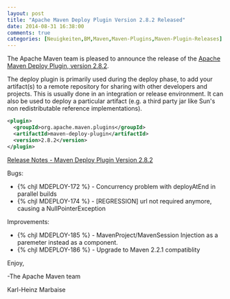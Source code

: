 ```yaml
---
layout: post
title: "Apache Maven Deploy Plugin Version 2.8.2 Released"
date: 2014-08-31 16:38:00
comments: true
categories: [Neuigkeiten,BM,Maven,Maven-Plugins,Maven-Plugin-Releases]
---
```

The Apache Maven team is pleased to announce the release of the 
[Apache Maven Deploy Plugin, version 2.8.2](http://maven.apache.org/plugins/maven-deploy-plugin/).

The deploy plugin is primarily used during the deploy phase, to add your
artifact(s) to a remote repository for sharing with other developers and
projects. This is usually done in an integration or release environment. It can
also be used to deploy a particular artifact (e.g. a third party jar like Sun's
non redistributable reference implementations).

``` xml
<plugin>
  <groupId>org.apache.maven.plugins</groupId>
  <artifactId>maven-deploy-plugin</artifactId>
  <version>2.8.2</version>
</plugin>
```
<!-- more -->

[Release Notes - Maven Deploy Plugin Version 2.8.2](http://jira.codehaus.org/secure/ReleaseNote.jspa?projectId=11131&version=19617)

Bugs:

 * {% chjl MDEPLOY-172 %} - Concurrency problem with deployAtEnd in parallel builds
 * {% chjl MDEPLOY-174 %} - [REGRESSION] url not required anymore, causing a NullPointerException

Improvements:

 * {% chjl MDEPLOY-185 %} - MavenProject/MavenSession Injection as a paremeter instead as a component.
 * {% chjl MDEPLOY-186 %} - Upgrade to Maven 2.2.1 compatiblity


Enjoy,

-The Apache Maven team

Karl-Heinz Marbaise
